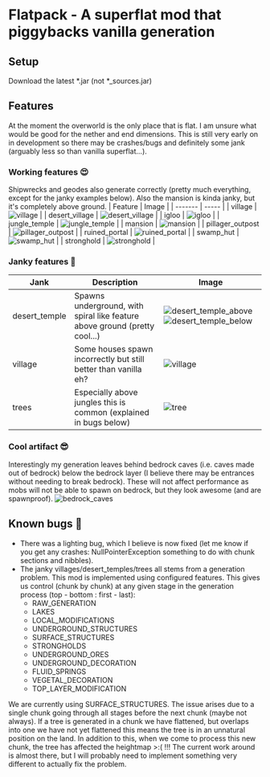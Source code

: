 # Flatpack - A superflat mod that piggybacks vanilla generation
## Setup
Download the latest \*.jar (not \*\_sources.jar)

## Features
At the moment the overworld is the only place that is flat. I am unsure what would be good for the nether and end dimensions. This is still very early on in development so there may be crashes/bugs and definitely some jank (arguably less so than vanilla superflat...).

### Working features 😍
Shipwrecks and geodes also generate correctly (pretty much everything, except for the janky examples below). Also the mansion is kinda janky, but it's completely above ground.
| Feature | Image |
| ------- | ----- |
| village |  ![village](https://github.com/crayjake/fabric-flatpack/blob/d56aeb3f51316c38c8e9c075a7818041694be6aa/images/village.png) |
| desert_village | ![desert_village](https://github.com/crayjake/fabric-flatpack/blob/d56aeb3f51316c38c8e9c075a7818041694be6aa/images/desert_village.png) |
| igloo | ![igloo](https://github.com/crayjake/fabric-flatpack/blob/d56aeb3f51316c38c8e9c075a7818041694be6aa/images/igloo.png) |
| jungle_temple | ![jungle_temple](https://github.com/crayjake/fabric-flatpack/blob/d56aeb3f51316c38c8e9c075a7818041694be6aa/images/jungle_temple.png) |
| mansion | ![mansion](https://github.com/crayjake/fabric-flatpack/blob/d56aeb3f51316c38c8e9c075a7818041694be6aa/images/mansion.png) |
| pillager_outpost | ![pillager_outpost](https://github.com/crayjake/fabric-flatpack/blob/d56aeb3f51316c38c8e9c075a7818041694be6aa/images/pillager.png) |
| ruined_portal | ![ruined_portal](https://github.com/crayjake/fabric-flatpack/blob/d56aeb3f51316c38c8e9c075a7818041694be6aa/images/ruined_portal.png) |
| swamp_hut | ![swamp_hut](https://github.com/crayjake/fabric-flatpack/blob/d56aeb3f51316c38c8e9c075a7818041694be6aa/images/swamp_hut.png) |
| stronghold | ![stronghold](https://github.com/crayjake/fabric-flatpack/blob/d56aeb3f51316c38c8e9c075a7818041694be6aa/images/stronghold2.png) |

### Janky features 🥴
| Jank | Description | Image | 
| ---- | ----------- | ----- | 
| desert_temple | Spawns underground, with spiral like feature above ground (pretty cool...) | ![desert_temple_above](https://github.com/crayjake/fabric-flatpack/blob/d56aeb3f51316c38c8e9c075a7818041694be6aa/images/janky_desert_pyramid1.png) ![desert_temple_below](https://github.com/crayjake/fabric-flatpack/blob/d56aeb3f51316c38c8e9c075a7818041694be6aa/images/janky_desert_pyramid2.png) |
| village | Some houses spawn incorrectly but still better than vanilla eh? | ![village](https://github.com/crayjake/fabric-flatpack/blob/d56aeb3f51316c38c8e9c075a7818041694be6aa/images/janky_village.png) |
| trees | Especially above jungles this is common (explained in bugs below) | ![tree](https://github.com/crayjake/fabric-flatpack/blob/d56aeb3f51316c38c8e9c075a7818041694be6aa/images/janky_tree.png) |

### Cool artifact 😎
Interestingly my generation leaves behind bedrock caves (i.e. caves made out of bedrock) below the bedrock layer (I believe there may be entrances without needing to break bedrock). These will not affect performance as mobs will not be able to spawn on bedrock, but they look awesome (and are spawnproof).
![bedrock_caves](https://github.com/crayjake/fabric-flatpack/blob/d56aeb3f51316c38c8e9c075a7818041694be6aa/images/bedrock_caves.png)

## Known bugs 🐞
 - There was a lighting bug, which I believe is now fixed (let me know if you get any crashes: NullPointerException something to do with chunk sections and nibbles).
 - The janky villages/desert_temples/trees all stems from a generation problem. This mod is implemented using configured features. This gives us control (chunk by chunk) at any given stage in the generation process (top - bottom : first - last):
     - RAW_GENERATION
     - LAKES
     - LOCAL_MODIFICATIONS
     - UNDERGROUND_STRUCTURES
     - SURFACE_STRUCTURES
     - STRONGHOLDS
     - UNDERGROUND_ORES
     - UNDERGROUND_DECORATION
     - FLUID_SPRINGS
     - VEGETAL_DECORATION
     - TOP_LAYER_MODIFICATION

We are currently using SURFACE_STRUCTURES. The issue arises due to a single chunk going through all stages before the next chunk (maybe not always). If a tree is generated in a chunk we have flattened, but overlaps into one we have not yet flattened this means the tree is in an unnatural position on the land. In addition to this, when we come to process this new chunk, the tree has affected the heightmap >:( !!! The current work around is almost there, but I will probably need to implement something very different to actually fix the problem.

